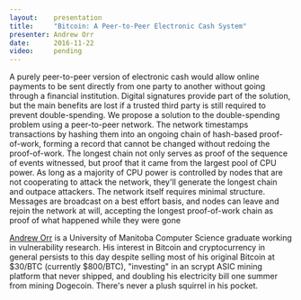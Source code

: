 ```yaml
---
layout:    presentation
title:     "Bitcoin: A Peer-to-Peer Electronic Cash System"
presenter: Andrew Orr
date:      2016-11-22
video:     pending
---
```


A purely peer-to-peer version of electronic cash would allow online payments to be sent directly from one party to another without going through a financial institution. Digital signatures provide part of the solution, but the main benefits are lost if a trusted third party is still required to prevent double-spending. We propose a solution to the double-spending problem using a peer-to-peer network. The network timestamps transactions by hashing them into an ongoing chain of hash-based proof-of-work, forming a record that cannot be changed without redoing the proof-of-work. The longest chain not only serves as proof of the sequence of events witnessed, but proof that it came from the largest pool of CPU power. As long as a majority of CPU power is controlled by nodes that are not cooperating to attack the network, they'll generate the longest chain and outpace attackers. The network itself requires minimal structure. Messages are broadcast on a best effort basis, and nodes can leave and rejoin the network at will, accepting the longest proof-of-work chain as proof of what happened while they were gone

[Andrew Orr](https://twitter.com/xorrbit) is a University of Manitoba Computer Science graduate working in vulnerability research. His interest in Bitcoin and cryptocurrency in general persists to this day despite selling most of his original Bitcoin at $30/BTC (currently $800/BTC), "investing" in an scrypt ASIC mining platform that never shipped, and doubling his electricity bill one summer from mining Dogecoin. There's never a plush squirrel in his pocket.
